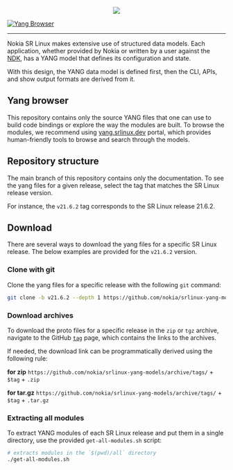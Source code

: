 <p align=center><a href="https://yang.srlinux.dev"><img src=https://gitlab.com/rdodin/pics/-/wikis/uploads/606d2520872b04ce5691d22630073bc4/srl-yang-models.svg?sanitize=true/></a></p>

[![Yang Browser](https://img.shields.io/badge/YANG_browser-yang.srlinux.dev-blue?style=flat-square&color=00c9ff&labelColor=bec8d2)](https://yang.srlinux.dev)

---

Nokia SR Linux makes extensive use of structured data models. Each application, whether provided by Nokia or written by a user against the [NDK](https://learn.srlinux.dev/ndk), has a YANG model that defines its configuration and state.

With this design, the YANG data model is defined first, then the CLI, APIs, and show output formats are derived from it.

## Yang browser

This repository contains only the source YANG files that one can use to build code bindings or explore the way the modules are built. To browse the modules, we recommend using [yang.srlinux.dev](https://yang.srlinux.dev) portal, which provides human-friendly tools to browse and search through the models.

## Repository structure

The main branch of this repository contains only the documentation. To see the yang files for a given release, select the tag that matches the SR Linux release version.

For instance, the `v21.6.2` tag corresponds to the SR Linux release 21.6.2.

## Download

There are several ways to download the yang files for a specific SR Linux release. The below examples are provided for the `v21.6.2` version.

### Clone with git

Clone the yang files for a specific release with the following `git` command:

```bash
git clone -b v21.6.2 --depth 1 https://github.com/nokia/srlinux-yang-models
```

### Download archives

To download the proto files for a specific release in the `zip` or `tgz` archive, navigate to the GitHub [`tag`](https://github.com/nokia/srlinux-yang-models/tags) page, which contains the links to the archives.

If needed, the download link can be programmatically derived using the following rule:

**for zip**
`https://github.com/nokia/srlinux-yang-models/archive/tags/` + `$tag` + `.zip`

**for tar.gz**
`https://github.com/nokia/srlinux-yang-models/archive/tags/` + `$tag` + `.tar.gz`

### Extracting all modules

To extract YANG modules of each SR Linux release and put them in a single directory, use the provided `get-all-modules.sh` script:

```bash
# extracts modules in the `$(pwd)/all` directory
./get-all-modules.sh
```
